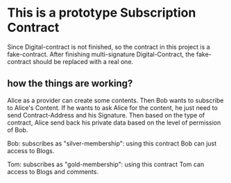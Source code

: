 # This is a prototype Subscription Contract
Since Digital-contract is not finished, so the contract in this project is a fake-contract. 
After finishing multi-signature Digital-Contract, the fake-contract should be replaced with a real one.


## how the things are working?
Alice as a provider can create some contents. Then Bob wants to subscribe to Alice's Content. If he wants to ask Alice for the content, he just need to send Contract-Address and his Signature. Then based on the type of contract, Alice send back his private data based on the level of permission of Bob.

Bob: subscribes as "silver-membership": using this contract Bob can just access to Blogs.

Tom: subscribes as "gold-membership": using this contract Tom can access to Blogs and comments.

